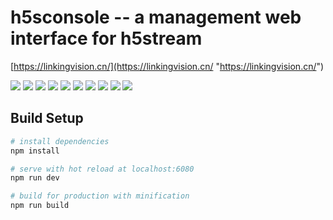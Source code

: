 # h5sconsole -- a management web interface for h5stream #


[https://linkingvision.cn/](https://linkingvision.cn/ "https://linkingvision.cn/")

![](https://github.com/linkingvision/h5sconsole/raw/master/doc/login.PNG)
![](https://github.com/linkingvision/h5sconsole/raw/master/doc/dashboard.PNG)
![](https://github.com/linkingvision/h5sconsole/raw/master/doc/liveview.PNG)
![](https://github.com/linkingvision/h5sconsole/raw/master/doc/playback.PNG)
![](https://github.com/linkingvision/h5sconsole/raw/master/doc/SNAPSHOT.PNG)
![](https://github.com/linkingvision/h5sconsole/raw/master/doc/ARCHIVE.PNG)
![](https://github.com/linkingvision/h5sconsole/raw/master/doc/PLAYBACKpb.PNG)
![](https://github.com/linkingvision/h5sconsole/raw/master/doc/gb.PNG)
![](https://github.com/linkingvision/h5sconsole/raw/master/doc/TOUR.PNG)
![](https://github.com/linkingvision/h5sconsole/raw/master/doc/SETTING.PNG)

## Build Setup

``` bash
# install dependencies
npm install

# serve with hot reload at localhost:6080
npm run dev

# build for production with minification
npm run build

